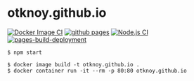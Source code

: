 # otknoy.github.io
[![Docker Image CI](https://github.com/otknoy/otknoy.github.io/actions/workflows/docker-image.yml/badge.svg)](https://github.com/otknoy/otknoy.github.io/actions/workflows/docker-image.yml)
[![github pages](https://github.com/otknoy/otknoy.github.io/actions/workflows/gh-pages.yml/badge.svg)](https://github.com/otknoy/otknoy.github.io/actions/workflows/gh-pages.yml)
[![Node.js CI](https://github.com/otknoy/otknoy.github.io/actions/workflows/nodejs.yml/badge.svg)](https://github.com/otknoy/otknoy.github.io/actions/workflows/nodejs.yml)
[![pages-build-deployment](https://github.com/otknoy/otknoy.github.io/actions/workflows/pages/pages-build-deployment/badge.svg)](https://github.com/otknoy/otknoy.github.io/actions/workflows/pages/pages-build-deployment)

```
$ npm start
```

```
$ docker image build -t otknoy.github.io .
$ docker container run -it --rm -p 80:80 otknoy.github.io
```
